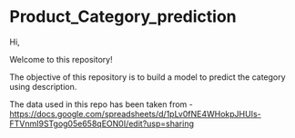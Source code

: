 # Product_Category_prediction
Hi,

Welcome to this repository! 

The objective of this repository is to build a model to predict the category using description. 

The data used in this repo has been taken from -
https://docs.google.com/spreadsheets/d/1pLv0fNE4WHokpJHUIs-FTVnmI9STgog05e658qEON0I/edit?usp=sharing

